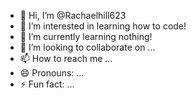 - 👋 Hi, I’m @Rachaelhill623
- 👀 I’m interested in learning how to code!
- 🌱 I’m currently learning nothing!
- 💞️ I’m looking to collaborate on ...
- 📫 How to reach me ...
- 😄 Pronouns: ...
- ⚡ Fun fact: ...

<!---
Rachaelhill623/Rachaelhill623 is a ✨ special ✨ repository because its `README.md` (this file) appears on your GitHub profile.
You can click the Preview link to take a look at your changes.
--->
